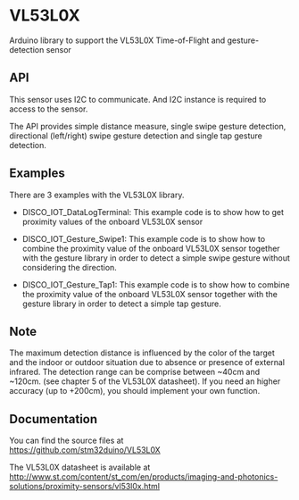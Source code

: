 # VL53L0X
Arduino library to support the VL53L0X Time-of-Flight and gesture-detection sensor

## API

This sensor uses I2C to communicate. And I2C instance is required to access to the sensor.

The API provides simple distance measure, single swipe gesture detection,
directional (left/right) swipe gesture detection and single tap gesture detection.

## Examples

There are 3 examples with the VL53L0X library.
* DISCO_IOT_DataLogTerminal: This example code is to show how to get proximity
  values of the onboard VL53L0X sensor

* DISCO_IOT_Gesture_Swipe1: This example code is to show how to combine the
  proximity value of the onboard VL53L0X sensor together with the gesture library
  in order to detect a simple swipe gesture without considering the direction.

* DISCO_IOT_Gesture_Tap1: This example code is to show how to combine the
  proximity value of the onboard VL53L0X sensor together with the gesture
  library in order to detect a simple tap gesture.

## Note

The maximum detection distance is influenced by the color of the target and
the indoor or outdoor situation due to absence or presence of external
infrared.
The detection range can be comprise between ~40cm and ~120cm. (see chapter 5 of
the VL53L0X datasheet).
If you need an higher accuracy (up to +200cm), you should implement your own
function.

## Documentation

You can find the source files at  
https://github.com/stm32duino/VL53L0X

The VL53L0X datasheet is available at  
http://www.st.com/content/st_com/en/products/imaging-and-photonics-solutions/proximity-sensors/vl53l0x.html

